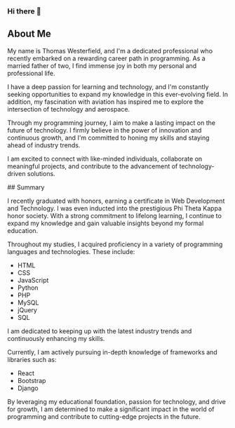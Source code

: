 ### Hi there 👋
<h2>About Me</h2>

<p>My name is Thomas Westerfield, and I'm a dedicated professional who recently embarked on a rewarding career path in programming. As a married father of two, I find immense joy in both my personal and professional life.</p>

<p>I have a deep passion for learning and technology, and I'm constantly seeking opportunities to expand my knowledge in this ever-evolving field. In addition, my fascination with aviation has inspired me to explore the intersection of technology and aerospace.</p>

<p>Through my programming journey, I aim to make a lasting impact on the future of technology. I firmly believe in the power of innovation and continuous growth, and I'm committed to honing my skills and staying ahead of industry trends.</p>

<p>I am excited to connect with like-minded individuals, collaborate on meaningful projects, and contribute to the advancement of technology-driven solutions.</p>
## Summary

I recently graduated with honors, earning a certificate in Web Development and Technology. I was even inducted into the prestigious Phi Theta Kappa honor society. With a strong commitment to lifelong learning, I continue to expand my knowledge and gain valuable insights beyond my formal education.

Throughout my studies, I acquired proficiency in a variety of programming languages and technologies. These include:

- HTML
- CSS
- JavaScript
- Python
- PHP
- MySQL
- jQuery
- SQL

I am dedicated to keeping up with the latest industry trends and continuously enhancing my skills.

Currently, I am actively pursuing in-depth knowledge of frameworks and libraries such as:

- React
- Bootstrap
- Django

By leveraging my educational foundation, passion for technology, and drive for growth, I am determined to make a significant impact in the world of programming and contribute to cutting-edge projects in the future.
<!--
**Tallstone1984/Tallstone1984** is a ✨ _special_ ✨ repository because its `README.md` (this file) appears on your GitHub profile.

Here are some ideas to get you started:

- 🔭 I’m currently working on ...
- 🌱 I’m currently learning ...
- 👯 I’m looking to collaborate on ...
- 🤔 I’m looking for help with ...
- 💬 Ask me about ...
- 📫 How to reach me: ...
- 😄 Pronouns: ...
- ⚡ Fun fact: ...
-->
